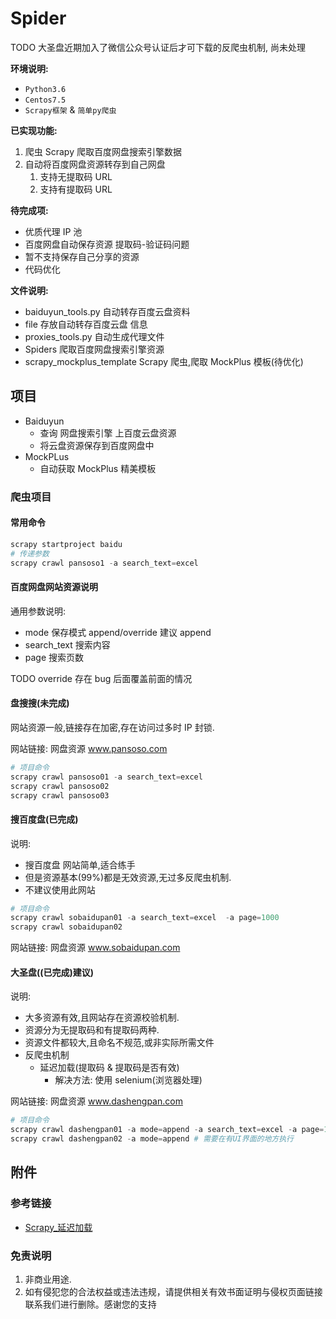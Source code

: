 # Spider

TODO 大圣盘近期加入了微信公众号认证后才可下载的反爬虫机制, 尚未处理

**环境说明:**

- `Python3.6`
- `Centos7.5`
- `Scrapy框架` & `简单py爬虫`

**已实现功能:**

1. 爬虫 Scrapy 爬取百度网盘搜索引擎数据
2. 自动将百度网盘资源转存到自己网盘
   1. 支持无提取码 URL
   2. 支持有提取码 URL

**待完成项:**

- 优质代理 IP 池
- 百度网盘自动保存资源 提取码-验证码问题
- 暂不支持保存自己分享的资源
- 代码优化

**文件说明:**

- baiduyun_tools.py 自动转存百度云盘资料
- file 存放自动转存百度云盘 信息
- proxies_tools.py 自动生成代理文件
- Spiders 爬取百度网盘搜索引擎资源
- scrapy_mockplus_template Scrapy 爬虫,爬取 MockPlus 模板(待优化)

## 项目

- Baiduyun
  - 查询 网盘搜索引擎 上百度云盘资源
  - 将云盘资源保存到百度网盘中
- MockPLus
  - 自动获取 MockPlus 精美模板

### 爬虫项目

#### 常用命令

```python
scrapy startproject baidu
# 传递参数
scrapy crawl pansoso1 -a search_text=excel
```

#### 百度网盘网站资源说明

通用参数说明:

- mode 保存模式 append/override 建议 append
- search_text 搜索内容
- page 搜索页数

TODO override 存在 bug 后面覆盖前面的情况

#### 盘搜搜(未完成)

网站资源一般,链接存在加密,存在访问过多时 IP 封锁.

网站链接: 网盘资源 www.pansoso.com

```python
# 项目命令
scrapy crawl pansoso01 -a search_text=excel
scrapy crawl pansoso02
scrapy crawl pansoso03
```

#### 搜百度盘(已完成)

说明:

- 搜百度盘 网站简单,适合练手
- 但是资源基本(99%)都是无效资源,无过多反爬虫机制.
- 不建议使用此网站

```python
# 项目命令
scrapy crawl sobaidupan01 -a search_text=excel  -a page=1000
scrapy crawl sobaidupan02
```

网站链接: 网盘资源 www.sobaidupan.com

#### 大圣盘((已完成)建议)

说明:

- 大多资源有效,且网站存在资源校验机制.
- 资源分为无提取码和有提取码两种.
- 资源文件都较大,且命名不规范,或非实际所需文件
- 反爬虫机制
  - 延迟加载(提取码 & 提取码是否有效)
    - 解决方法: 使用 selenium(浏览器处理)

网站链接: 网盘资源 www.dashengpan.com

```python
# 项目命令
scrapy crawl dashengpan01 -a mode=append -a search_text=excel -a page=1
scrapy crawl dashengpan02 -a mode=append # 需要在有UI界面的地方执行
```

## 附件

### 参考链接

- [Scrapy\_延迟加载](https://zhuanlan.zhihu.com/p/72887277)

### 免责说明

1. 非商业用途.
2. 如有侵犯您的合法权益或违法违规，请提供相关有效书面证明与侵权页面链接联系我们进行删除。感谢您的支持
